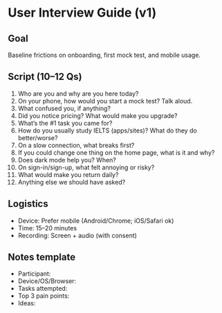 # User Interview Guide (v1)

## Goal
Baseline frictions on onboarding, first mock test, and mobile usage.

## Script (10–12 Qs)
1) Who are you and why are you here today?
2) On your phone, how would you start a mock test? Talk aloud.
3) What confused you, if anything?
4) Did you notice pricing? What would make you upgrade?
5) What’s the #1 task you came for?
6) How do you usually study IELTS (apps/sites)? What do they do better/worse?
7) On a slow connection, what breaks first?
8) If you could change one thing on the home page, what is it and why?
9) Does dark mode help you? When?
10) On sign-in/sign-up, what felt annoying or risky?
11) What would make you return daily?
12) Anything else we should have asked?

## Logistics
- Device: Prefer mobile (Android/Chrome; iOS/Safari ok)
- Time: 15–20 minutes
- Recording: Screen + audio (with consent)

## Notes template
- Participant:
- Device/OS/Browser:
- Tasks attempted:
- Top 3 pain points:
- Ideas:
